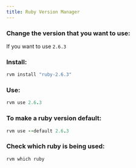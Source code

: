 ```yaml
---
title: Ruby Version Manager
---
```


### Change the version that you want to use:
If you want to use `2.6.3`

### Install:
```ruby
rvm install "ruby-2.6.3"
```

### Use:
```ruby
rvm use 2.6.3
```

### To make a ruby version default:
```ruby
rvm use --default 2.6.3
```

### Check which ruby is being used:
```ruby
rvm which ruby
```
